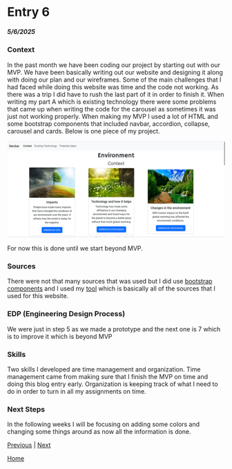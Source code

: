 # Entry 6
##### 5/6/2025


### Context
In the past month we have been coding our project by starting out with our MVP. We have been basically writing out our website and designing it along with doing our plan and our wireframes. Some of the main challenges that I had faced while doing this website was time and the code not working. As there was a trip I did have to rush the last part of it in order to finish it. When writing my part A which is existing technology there were some problems that came up when writing the code for the carousel as sometimes it was just not working properly. When making my MVP I used a lot of HTML and some bootstrap components that included navbar, accordion, collapse, carousel and cards. Below is one piece of my project.


![Website image](/prep/blog.png)


For now this is done until we start beyond MVP.


### Sources
There were not that many sources that was used but I did use [bootstrap components](https://getbootstrap.com/docs/5.3/components/collapse/) and I used my [tool](https://animate.style/#best-practices) which is basically all of the sources that I used for this website.


### EDP (Engineering Design Process)
We were just in step 5 as we made a prototype and the next one is 7 which is to improve it which is beyond MVP


### Skills
Two skills I developed are time management and organization. Time management came from making sure that I finish the MVP on time and doing this blog entry early. Organization is keeping track of what I need to do in order to turn in all my assignments on time.


### Next Steps
In the following weeks I will be focusing on adding some colors and changing some things around as now all the information is done.


[Previous](entry05.md) | [Next](entry07.md)


[Home](../README.md)
